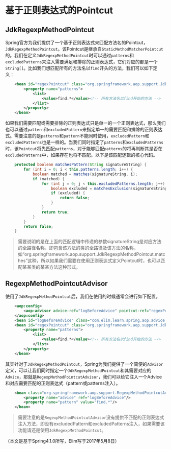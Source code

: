 # 基于正则表达式的Pointcut
## JdkRegexpMethodPointcut
Spring官方为我们提供了一个基于正则表达式来匹配方法名的Pointcut，`JdkRegexpMethodPointcut`。该Pointcut是继承自`StaticMethodMatcherPointcut`的。我们在定义`JdkRegexpMethodPointcut`时可以通过`patterns`和`excludedPatterns`来注入需要满足和排除的正则表达式，它们对应的都是一个`String[]`。比如我们想匹配所有的方法名以`find`开头的方法，我们可以如下定义：
```xml
	<bean id="regexPointcut" class="org.springframework.aop.support.JdkRegexpMethodPointcut">
		<property name="patterns">
	        <list>
	            <value>find.*</value><!-- 所有方法名以find开始的方法 -->
	        </list>
	    </property>
	</bean>
```
如果我们需要匹配或需要排除的正则表达式只是单一的一个正则表达式，那么我们也可以通过`pattern`和`excludedPattern`来指定单一的需要匹配和排除的正则表达式。需要注意的是`patterns`和`pattern`不能同时使用，`excludedPattern`和`excludedPatterns`也是一样的。当我们同时指定了`patterns`和`excludedPatterns`时，该`Pointcut`将先匹配`patterns`，对于能够匹配`patterns`的将再判断其是否在`excludedPatterns`中，如果存在也将不匹配。以下是该匹配逻辑的核心代码。      
``` java
	protected boolean matchesPattern(String signatureString) {
		for (int i = 0; i < this.patterns.length; i++) {
			boolean matched = matches(signatureString, i);
			if (matched) {
				for (int j = 0; j < this.excludedPatterns.length; j++) {
					boolean excluded = matchesExclusion(signatureString, j);
					if (excluded) {
						return false;
					}
				}
				return true;
			}
		}
		return false;
	}
```  
>需要说明的是在上面的匹配逻辑中传递的参数signatureString是对应方法的全路径名称，即包含该方法的类的全路径及该方法的名称，如“org.springframework.aop.support.JdkRegexpMethodPointcut.matches”这种，所以如果我们需要在使用正则表达式定义Pointcut时，也可以匹配某某类的某某方法这种形式。  

## RegexpMethodPointcutAdvisor
使用了`JdkRegexpMethodPointcut`后，我们在使用的时候通常会进行如下配置。  
```xml
 	<aop:config>
  		<aop:advisor advice-ref="logBeforeAdvice" pointcut-ref="regexPointcut"/>
 	</aop:config>
	<bean id="logBeforeAdvice" class="com.elim.learn.spring.aop.advice.LogBeforeAdvice" />
	<bean id="regexPointcut" class="org.springframework.aop.support.JdkRegexpMethodPointcut">
		<property name="patterns">
	        <list>
	            <value>find.*</value><!-- 所有方法名以find开始的方法 -->
	        </list>
	    </property>
	</bean>
```
其实针对于`JdkRegexpMethodPointcut`，Spring为我们提供了一个简便的`Advisor`定义，可以让我们同时指定一个`JdkRegexpMethodPointcut`和其需要对应的`Advice`，那就是`RegexpMethodPointcutAdvisor`，我们可以给它注入一个Advice和对应需要匹配的正则表达式（pattern或patterns注入）。  
```xml
	<bean class="org.springframework.aop.support.RegexpMethodPointcutAdvisor">
		<property name="advice" ref="logBeforeAdvice"/>
		<property name="pattern" value="find.*"/>
	</bean>
```
>需要注意的是`RegexpMethodPointcutAdvisor`没有提供不匹配的正则表达式注入方法，即没有excludedPattern和excludedPatterns注入，如果需要该功能请还是使用`JdkRegexpMethodPointcut`。  

（本文是基于Spring4.1.0所写，Elim写于2017年5月8日）